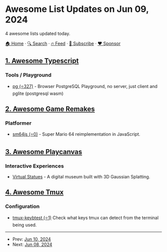 # Awesome List Updates on Jun 09, 2024

4 awesome lists updated today.

[🏠 Home](/README.md) · [🔍 Search](https://www.trackawesomelist.com/search/) · [🔥 Feed](https://www.trackawesomelist.com/rss.xml) · [📮 Subscribe](https://trackawesomelist.us17.list-manage.com/subscribe?u=d2f0117aa829c83a63ec63c2f&id=36a103854c) · [❤️  Sponsor](https://github.com/sponsors/theowenyoung)



## [1. Awesome Typescript](/content/dzharii/awesome-typescript/README.md)

### Tools / Playground

*   [pg (⭐327)](https://github.com/datawan-labs/pg) - Browser PostgreSQL Playground, no server, just client and pglite (postgresql wasm)

## [2. Awesome Game Remakes](/content/radek-sprta/awesome-game-remakes/README.md)

### Platformer

*   [sm64js (⭐0)](https://github.com/sm64jsarchive/sm64jsarchive) - Super Mario 64 reimplementation in JavaScript.

## [3. Awesome Playcanvas](/content/playcanvas/awesome-playcanvas/README.md)

### Interactive Experiences

*   [Virtual Statues](https://playcanv.as/e/p/cLkf99ZV/) - A digital museum built with 3D Gaussian Splatting.

## [4. Awesome Tmux](/content/rothgar/awesome-tmux/README.md)

### Configuration

*   [tmux-keybtest (⭐1)](https://github.com/jaclu/tmux-keybtest) Check what keys tmux can detect from the terminal being used.

---

- Prev: [Jun 10, 2024](/content/2024/06/10/README.md)
- Next: [Jun 08, 2024](/content/2024/06/08/README.md)